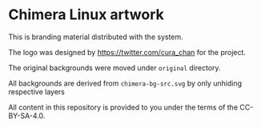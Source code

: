 # Chimera Linux artwork

This is branding material distributed with the system.

The logo was designed by https://twitter.com/cura_chan
for the project.

The original backgrounds were moved under `original`
directory.

All backgrounds are derived from `chimera-bg-src.svg` by
only unhiding respective layers

All content in this repository is provided to you under
the terms of the CC-BY-SA-4.0.
